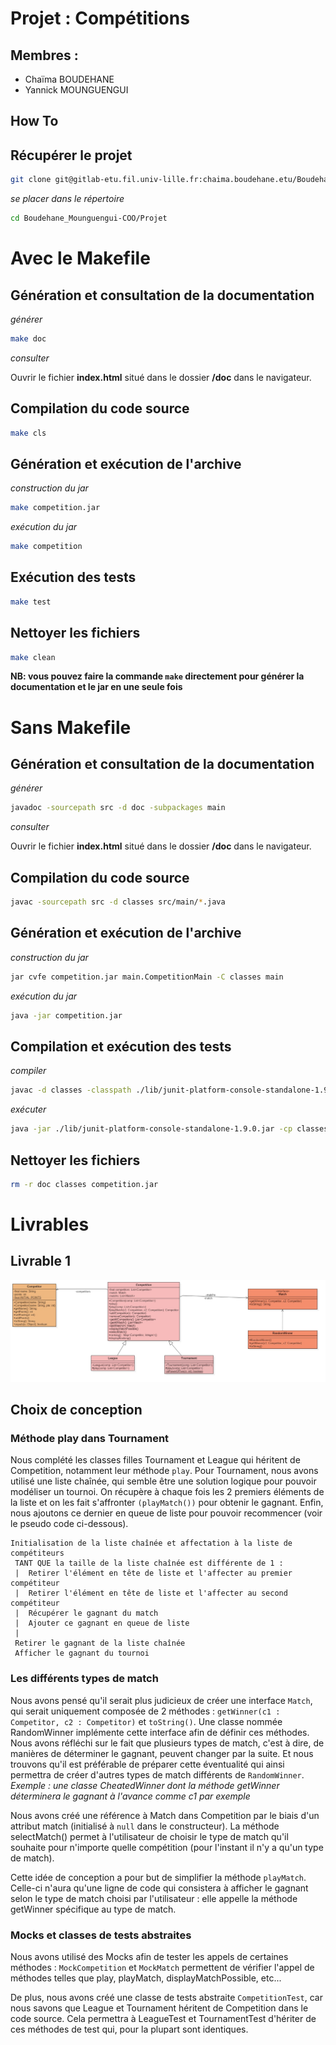# Projet : Compétitions

## Membres :

* Chaïma BOUDEHANE
* Yannick MOUNGUENGUI


## How To  

## Récupérer le projet  

```bash
git clone git@gitlab-etu.fil.univ-lille.fr:chaima.boudehane.etu/Boudehane_Mounguengui-COO.git
```

*se placer dans le répertoire*  

```bash
cd Boudehane_Mounguengui-COO/Projet
```

# Avec le Makefile

## Génération et consultation de la documentation  

*générer*

```bash
make doc
```  

*consulter*

Ouvrir le fichier **index.html** situé dans le dossier **/doc** dans le navigateur.    

## Compilation du code source  

```bash
make cls
```

## Génération et exécution de l'archive

*construction du jar*  

```bash
make competition.jar
```  

*exécution du jar*  

```bash
make competition
```

## Exécution des tests  

```bash
make test
```

## Nettoyer les fichiers  

```bash
make clean
```  

**NB: vous pouvez faire la commande `make` directement pour générer la documentation et le jar en une seule fois**    


# Sans Makefile  

## Génération et consultation de la documentation  

*générer*  

```bash
javadoc -sourcepath src -d doc -subpackages main
```

*consulter*    
  
Ouvrir le fichier **index.html** situé dans le dossier **/doc** dans le navigateur.


## Compilation du code source  

```bash
javac -sourcepath src -d classes src/main/*.java
```

## Génération et exécution de l'archive

*construction du jar*  

```bash
jar cvfe competition.jar main.CompetitionMain -C classes main
```  

*exécution du jar*  

```bash
java -jar competition.jar
```

## Compilation et exécution des tests  

*compiler*  

```bash
javac -d classes -classpath ./lib/junit-platform-console-standalone-1.9.0.jar ./src/main/*.java  ./src/main/competitions/*.java ./src/main/strategy/*.java ./src/main/exceptions/*.java ./src/main/util/*.java ./test/main/*.java ./test/main/competitions/*.java ./test/main/mocks/*.java ./test/main/strategy/*.java
```

*exécuter*  

```bash
java -jar ./lib/junit-platform-console-standalone-1.9.0.jar -cp classes --scan-classpath --disable-banner
```  

## Nettoyer les fichiers  

```bash  
rm -r doc classes competition.jar
```

# Livrables  

## Livrable 1

![](uml/UML-livrable1.jpg)    

## Choix de conception  

### Méthode play dans Tournament

Nous complété les classes filles Tournament et League qui héritent de Competition, notamment leur méthode `play`.
Pour Tournament, nous avons utilisé une liste chaînée, qui semble être une solution logique pour pouvoir modéliser un tournoi. On récupère à chaque fois les 2 premiers éléments de la liste et on les fait s'affronter `(playMatch())` pour obtenir le gagnant. Enfin, nous ajoutons ce dernier en queue de liste pour pouvoir recommencer (voir le pseudo code ci-dessous).


```
Initialisation de la liste chaînée et affectation à la liste de compétiteurs
 TANT QUE la taille de la liste chaînée est différente de 1 :  
 |  Retirer l'élément en tête de liste et l'affecter au premier compétiteur
 |  Retirer l'élément en tête de liste et l'affecter au second compétiteur
 |  Récupérer le gagnant du match
 |  Ajouter ce gagnant en queue de liste
 |      
 Retirer le gagnant de la liste chaînée
 Afficher le gagnant du tournoi
```  


### Les différents types de match

Nous avons pensé qu'il serait plus judicieux de créer une interface `Match`, qui serait uniquement composée de 2 méthodes : `getWinner(c1 : Competitor, c2 : Competitor)` et `toString()`. Une classe nommée RandomWinner implémente cette interface afin de définir ces méthodes. Nous avons réfléchi sur le fait que plusieurs types de match, c'est à dire, de manières de déterminer le gagnant, peuvent changer par la suite. Et nous trouvons qu'il est préférable de préparer cette éventualité qui ainsi permettra de créer d'autres types de match différents de `RandomWinner`.
*Exemple : une classe CheatedWinner dont la méthode getWinner déterminera le gagnant à l'avance comme c1 par exemple*  


Nous avons créé une référence à Match dans Competition par le biais d'un attribut match (initialisé à `null` dans le constructeur).
La méthode selectMatch() permet à l'utilisateur de choisir le type de match qu'il souhaite pour n'importe quelle compétition (pour l'instant il n'y a qu'un type de match).  

Cette idée de conception a pour but de simplifier la méthode `playMatch`. Celle-ci n'aura qu'une ligne de code qui consistera à afficher le gagnant selon le type de match choisi par l'utilisateur : elle appelle la méthode getWinner spécifique au type de match.   

  
### Mocks et classes de tests abstraites  

Nous avons utilisé des Mocks afin de tester les appels de certaines méthodes : `MockCompetition` et `MockMatch` permettent de vérifier l'appel de méthodes telles que play, playMatch, displayMatchPossible, etc...

De plus, nous avons créé une classe de tests abstraite `CompetitionTest`, car nous savons que League et Tournament héritent de Competition dans le code source. Cela permettra à LeagueTest et TournamentTest d'hériter de ces méthodes de test qui, pour la plupart sont identiques. 


